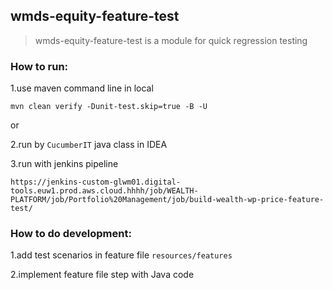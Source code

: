 ## wmds-equity-feature-test
> wmds-equity-feature-test is a module for quick regression testing
>

### How to run:

1.use maven command line in local
```
mvn clean verify -Dunit-test.skip=true -B -U
```
or

2.run by `CucumberIT` java class in IDEA

3.run with jenkins pipeline
```
https://jenkins-custom-glwm01.digital-tools.euw1.prod.aws.cloud.hhhh/job/WEALTH-PLATFORM/job/Portfolio%20Management/job/build-wealth-wp-price-feature-test/
```

### How to do development:

1.add test scenarios in feature file `resources/features`

2.implement feature file step with Java code

